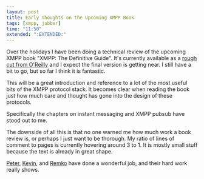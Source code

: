 ```yaml
---
layout: post
title: Early Thoughts on the Upcoming XMPP Book
tags: [xmpp, jabber]
time: "11:50"
extended: ":EXTENDED:"
---
```


Over the holidays I have been doing a technical review of the upcoming
XMPP book "XMPP: The Definitive Guide".  It's currently available as a
[rough cut from O'Reilly](http://oreilly.com/catalog/9780596157197/)
and I expect the final version is getting near.  I still have a bit to
go, but so far I think it is fantastic.

This will be a great introduction and reference to a lot of the most
useful bits of the XMPP protocol stack.  It becomes clear when reading
the book just how much care and thought has gone into the design of
these protocols.  

Specifically the chapters on instant messaging and XMPP pubsub have
stood out to me.

The downside of all this is that no one warned me how much work a book
review is, or perhaps I just want to be thorough.  My ratio of lines
of comment to pages is currently hovering around 3 to 1.  It is mostly
small stuff because the text is already in great shape.  

[Peter](http://stpeter.im), [Kevin](http://www.kismith.co.uk), and
[Remko](http://el-tramo.be) have done a wonderful job, and their hard
work really shows.
